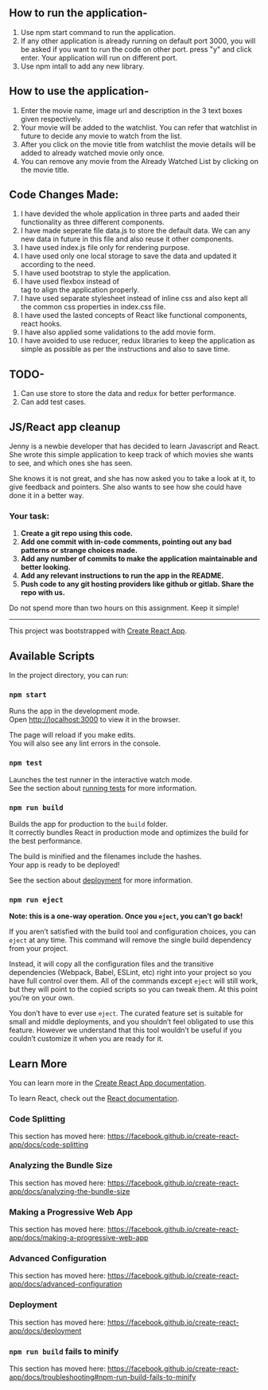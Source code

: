 ## How to run the application-

1. Use npm start command to run the application.
2. If any other application is already running on default port 3000, you will be asked if you want to run the code on other port. press "y" and click enter. Your application will run on different port.
3. Use npm intall to add any new library.

## How to use the application-

1. Enter the movie name, image url and description in the 3 text boxes given respectively.
2. Your movie will be added to the watchlist. You can refer that watchlist in future to decide any movie to watch from the list.
3. After you click on the movie title from watchlist the movie details will be added to already watched movie only once.
4. You can remove any movie from the Already Watched List by clicking on the movie title.

## Code Changes Made:

1. I have devided the whole application in three parts and aaded their functionality as three different components.
2. I have made seperate file data.js to store the default data. We can any new data in future in this file and also reuse it other components.
3. I have used index.js file only for rendering purpose.
4. I have used only one local storage to save the data and updated it according to the need.
5. I have used bootstrap to style the application.
6. I have used flexbox instead of </br> tag to align the application properly.
7. I have used separate stylesheet instead of inline css and also kept all the common css properties in index.css file.
8. I have used the lasted concepts of React like functional components, react hooks.
9. I have also applied some validations to the add movie form.
10. I have avoided to use reducer, redux libraries to keep the application as simple as possible as per the instructions and also to save time.

## TODO-

1. Can use store to store the data and redux for better performance.
2. Can add test cases.

## JS/React app cleanup

Jenny is a newbie developer that has decided to learn Javascript and React. She wrote this simple application to keep track of which movies she wants to see, and which ones she has seen.

She knows it is not great, and she has now asked you to take a look at it, to give feedback and pointers. She also wants to see how she could have done it in a better way.

### Your task:

1. **Create a git repo using this code.**
2. **Add one commit with in-code comments, pointing out any bad patterns or strange choices made.**
3. **Add any number of commits to make the application maintainable and better looking.**
4. **Add any relevant instructions to run the app in the README.**
5. **Push code to any git hosting providers like github or gitlab. Share the repo with us.**

Do not spend more than two hours on this assignment. Keep it simple!

---

This project was bootstrapped with [Create React App](https://github.com/facebook/create-react-app).

## Available Scripts

In the project directory, you can run:

### `npm start`

Runs the app in the development mode.<br>
Open [http://localhost:3000](http://localhost:3000) to view it in the browser.

The page will reload if you make edits.<br>
You will also see any lint errors in the console.

### `npm test`

Launches the test runner in the interactive watch mode.<br>
See the section about [running tests](https://facebook.github.io/create-react-app/docs/running-tests) for more information.

### `npm run build`

Builds the app for production to the `build` folder.<br>
It correctly bundles React in production mode and optimizes the build for the best performance.

The build is minified and the filenames include the hashes.<br>
Your app is ready to be deployed!

See the section about [deployment](https://facebook.github.io/create-react-app/docs/deployment) for more information.

### `npm run eject`

**Note: this is a one-way operation. Once you `eject`, you can’t go back!**

If you aren’t satisfied with the build tool and configuration choices, you can `eject` at any time. This command will remove the single build dependency from your project.

Instead, it will copy all the configuration files and the transitive dependencies (Webpack, Babel, ESLint, etc) right into your project so you have full control over them. All of the commands except `eject` will still work, but they will point to the copied scripts so you can tweak them. At this point you’re on your own.

You don’t have to ever use `eject`. The curated feature set is suitable for small and middle deployments, and you shouldn’t feel obligated to use this feature. However we understand that this tool wouldn’t be useful if you couldn’t customize it when you are ready for it.

## Learn More

You can learn more in the [Create React App documentation](https://facebook.github.io/create-react-app/docs/getting-started).

To learn React, check out the [React documentation](https://reactjs.org/).

### Code Splitting

This section has moved here: https://facebook.github.io/create-react-app/docs/code-splitting

### Analyzing the Bundle Size

This section has moved here: https://facebook.github.io/create-react-app/docs/analyzing-the-bundle-size

### Making a Progressive Web App

This section has moved here: https://facebook.github.io/create-react-app/docs/making-a-progressive-web-app

### Advanced Configuration

This section has moved here: https://facebook.github.io/create-react-app/docs/advanced-configuration

### Deployment

This section has moved here: https://facebook.github.io/create-react-app/docs/deployment

### `npm run build` fails to minify

This section has moved here: https://facebook.github.io/create-react-app/docs/troubleshooting#npm-run-build-fails-to-minify
